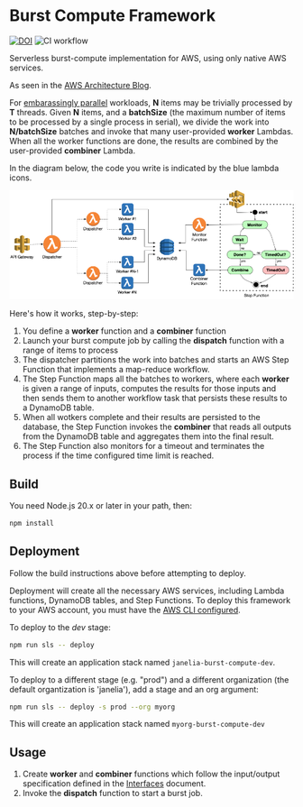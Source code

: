 # Burst Compute Framework

[![DOI](https://zenodo.org/badge/301732359.svg)](https://zenodo.org/badge/latestdoi/301732359)
![CI workflow](https://github.com/JaneliaSciComp/burst-compute/actions/workflows/node.js.yml/badge.svg)

Serverless burst-compute implementation for AWS, using only native AWS services.

As seen in the [AWS Architecture Blog](https://aws.amazon.com/blogs/architecture/scaling-neuroscience-research-on-aws/).

For [embarassingly parallel](https://en.wikipedia.org/wiki/Embarrassingly_parallel) workloads, **N** items may be trivially processed by **T** threads. Given **N** items, and a **batchSize** (the maximum number of items to be processed by a single process in serial), we divide the work into **N/batchSize** batches and invoke that many user-provided **worker** Lambdas. When all the worker functions are done, the results are combined by the user-provided **combiner** Lambda. 

In the diagram below, the code you write is indicated by the blue lambda icons.

![Architecture Diagram](docs/burst-compute-diagram.png)

Here's how it works, step-by-step:
1) You define a **worker** function and a **combiner** function
2) Launch your burst compute job by calling the **dispatch** function with a range of items to process
3) The dispatcher partitions the work into batches and starts an AWS Step Function that implements a map-reduce workflow.
4) The Step Function maps all the batches to workers, where each **worker** is given a range of inputs, computes the results for those inputs and then sends them to another workflow task that persists these results to a DynamoDB table.
5) When all wotkers complete and their results are persisted to the database, the Step Function invokes the **combiner** that reads all outputs from the DynamoDB table and aggregates them into the final result.
6) The Step Function also monitors for a timeout and terminates the process if the time configured time limit is reached.

## Build

You need Node.js 20.x or later in your path, then:

```bash
npm install
```

## Deployment

Follow the build instructions above before attempting to deploy.

Deployment will create all the necessary AWS services, including Lambda functions, DynamoDB tables, and Step Functions. To deploy this framework to your AWS account, you must have the [AWS CLI configured](https://www.serverless.com/framework/docs/providers/aws/guide/credentials#sign-up-for-an-aws-account). 

To deploy to the *dev* stage:
```bash
npm run sls -- deploy
```

This will create an application stack named `janelia-burst-compute-dev`. 

To deploy to a different stage (e.g. "prod") and a different organization (the default organtization is 'janelia'), add a stage and an org argument:
```bash
npm run sls -- deploy -s prod --org myorg
```

This will create an application stack named
`myorg-burst-compute-dev`

## Usage

1. Create **worker** and **combiner** functions which follow the input/output specification defined in the [Interfaces](docs/Interfaces.md) document.
2. Invoke the **dispatch** function to start a burst job. 
